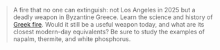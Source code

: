 > A fire that no one can extinguish: not Los Angeles in 2025 but a deadly weapon in Byzantine Greece. Learn the science and history of [Greek fire](https://history.howstuffworks.com/world-history/greek-fire.htm). Would it still be a useful weapon today, and what are its closest modern-day equivalents? Be sure to study the examples of napalm, thermite, and white phosphorus.

